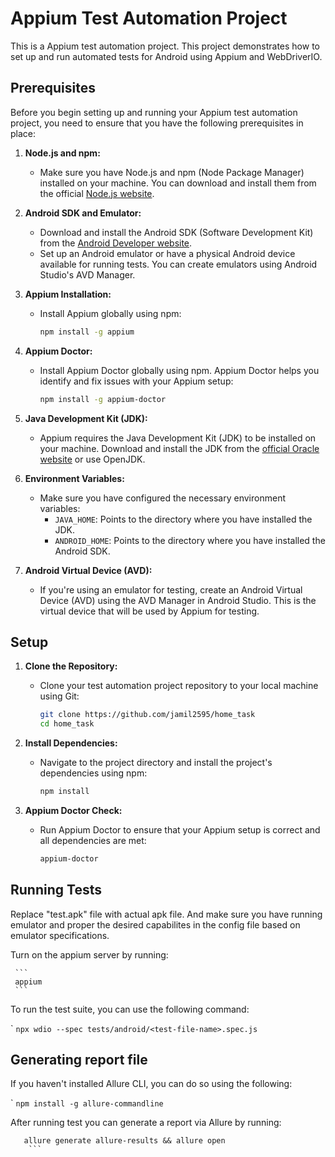 # Appium Test Automation Project

This is a Appium test automation project. This project demonstrates how to set up and run automated tests for Android using Appium and WebDriverIO.

## Prerequisites

Before you begin setting up and running your Appium test automation project, you need to ensure that you have the following prerequisites in place:

1. **Node.js and npm:**
   - Make sure you have Node.js and npm (Node Package Manager) installed on your machine. You can download and install them from the official [Node.js website](https://nodejs.org/).

2. **Android SDK and Emulator:**
   - Download and install the Android SDK (Software Development Kit) from the [Android Developer website](https://developer.android.com/studio).
   - Set up an Android emulator or have a physical Android device available for running tests. You can create emulators using Android Studio's AVD Manager.

3. **Appium Installation:**
   - Install Appium globally using npm:
     ```bash
     npm install -g appium
     ```

4. **Appium Doctor:**
   - Install Appium Doctor globally using npm. Appium Doctor helps you identify and fix issues with your Appium setup:
     ```bash
     npm install -g appium-doctor
     ```

5. **Java Development Kit (JDK):**
   - Appium requires the Java Development Kit (JDK) to be installed on your machine. Download and install the JDK from the [official Oracle website](https://www.oracle.com/java/technologies/javase-jdk16-downloads.html) or use OpenJDK.

6. **Environment Variables:**
   - Make sure you have configured the necessary environment variables:
     - `JAVA_HOME`: Points to the directory where you have installed the JDK.
     - `ANDROID_HOME`: Points to the directory where you have installed the Android SDK.

7. **Android Virtual Device (AVD):**
   - If you're using an emulator for testing, create an Android Virtual Device (AVD) using the AVD Manager in Android Studio. This is the virtual device that will be used by Appium for testing.

## Setup

1. **Clone the Repository:**
   - Clone your test automation project repository to your local machine using Git:
     ```bash
     git clone https://github.com/jamil2595/home_task
     cd home_task
     ```

2. **Install Dependencies:**
   - Navigate to the project directory and install the project's dependencies using npm:
     ```bash
     npm install
     ```

3. **Appium Doctor Check:**
   - Run Appium Doctor to ensure that your Appium setup is correct and all dependencies are met:
     ```bash
     appium-doctor
     ```

## Running Tests

Replace "test.apk" file with actual apk file. And make sure you have running emulator and proper the desired capabilites in the config file based on emulator specifications.

Turn on the appium server by running:

     ```
     appium
     ```

To run the test suite, you can use the following command:

` ```
     npx wdio --spec tests/android/<test-file-name>.spec.js
     ```


## Generating report file

If you haven't installed Allure CLI, you can do so using the following:

` ```
     npm install -g allure-commandline
     ```


After running test you can generate a report via Allure by running: 

 ```
    allure generate allure-results && allure open
     ```